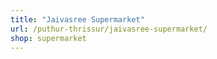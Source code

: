 ```yaml
---
title: "Jaivasree Supermarket"
url: /puthur-thrissur/jaivasree-supermarket/
shop: supermarket
---
```

